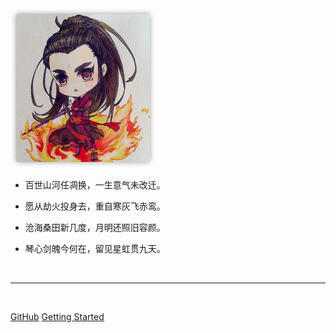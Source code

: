 <img src="image/index/gujianqitan.png" alt="home" style="zoom:25%;"/>

- 百世山河任凋换，一生意气未改迁。
  
- 愿从劫火投身去，重自寒灰飞赤鸾。
  
- 沧海桑田新几度，月明还照旧容颜。
  
- 琴心剑魄今何在，留见星虹贯九天。

<br>

------

<br>

[GitHub](https://github.com/295558096)
[Getting Started](README.md)
